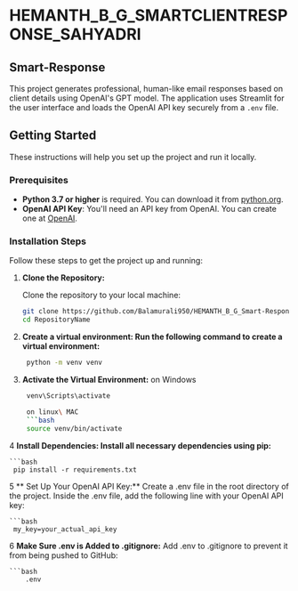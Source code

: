# HEMANTH_B_G_SMARTCLIENTRESPONSE_SAHYADRI
## Smart-Response
This project generates professional, human-like email responses based on client details using OpenAI's GPT model. The application uses Streamlit for the user interface and loads the OpenAI API key securely from a `.env` file.

## Getting Started 

These instructions will help you set up the project and run it locally.

### Prerequisites

- **Python 3.7 or higher** is required. You can download it from [python.org](https://www.python.org/downloads/).
- **OpenAI API Key**: You'll need an API key from OpenAI. You can create one at [OpenAI](https://platform.openai.com/account/api-keys).

### Installation Steps

Follow these steps to get the project up and running:

1. **Clone the Repository:**

   Clone the repository to your local machine:

   ```bash
   git clone https://github.com/Balamurali950/HEMANTH_B_G_Smart-Response_SAHYADRI.git
   cd RepositoryName

2. **Create a virtual environment: Run the following command to create a virtual environment:**

    ```bash
     python -m venv venv

3. **Activate the Virtual Environment:**
    on Windows 
    ```bash
     venv\Scripts\activate

     on linux\ MAC
     ```bash
     source venv/bin/activate
4 **Install Dependencies: Install all necessary dependencies using pip:**

    ```bash 
     pip install -r requirements.txt
5 ** Set Up Your OpenAI API Key:**
Create a .env file in the root directory of the project.
Inside the .env file, add the following line with your OpenAI API key:

    ```bash
     my_key=your_actual_api_key

6 **Make Sure .env is Added to .gitignore:**
    Add .env to .gitignore to prevent it from being pushed to GitHub:
    
    ```bash 
        .env
   


